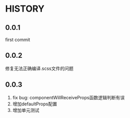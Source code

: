 HISTORY
=======================

## 0.0.1
first commit

## 0.0.2
修复无法正确编译.scss文件的问题

## 0.0.3
1. fix bug: componentWillReceiveProps函数逻辑判断有误
2. 增加defaultProps配置
3. 增加单元测试